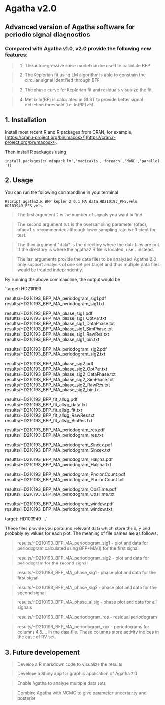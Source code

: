 # Agatha v2.0

## Advanced version of Agatha software for periodic signal diagnostics

### Compared with Agatha v1.0, v2.0 provide the following new features:

> 1. The autoregressive noise model can be used to calculate BFP

> 2. The Keplerian fit using LM algorithm is able to constrain the circular signal identified through BFP

> 3. The phase curve for Keplerian fit and residuals visualize the fit

> 4. Metrix ln(BF) is calculated in GLST to provide better signal detection threshold (i.e. ln(BF)>5)

## 1. Installation

Install most recent R and R packages from CRAN, for example, [https://cran.r-project.org/bin/macosx/](https://cran.r-project.org/bin/macosx/).

Then install R packages using

`install.packages(c('minpack.lm','magicaxis','foreach','doMC','parallel'))`

## 2. Usage

You can run the following commandline in your terminal

`Rscript agatha2.R BFP kepler 2 0.1 MA data HD210193_PFS.vels HD103949_PFS.vels`

>The first argument `2` is the number of signals you want to find.

>The second argument `0.1` is the oversampling parameter (ofac), ofac>1 is recommended although lower sampling rate is efficient for test.

>The third argument "data" is the directory where the data files are put. If the directory is where the agatha2.R file is located, use `.` instead.

>The last arguments provide the data files to be analyzed. Agatha 2.0 only support analysis of one set per target and thus multiple data files would be treated independently. 

By running the above commandline, the output would be

`target: HD210193 

 results/HD210193_BFP_MA_periodogram_sig1.pdf 
results/HD210193_BFP_MA_periodogram_sig1.txt 

 results/HD210193_BFP_MA_phase_sig1.pdf 
results/HD210193_BFP_MA_phase_sig1_OptPar.txt 
results/HD210193_BFP_MA_phase_sig1_DataPhase.txt 
results/HD210193_BFP_MA_phase_sig1_SimPhase.txt 
results/HD210193_BFP_MA_phase_sig1_RawRes.txt 
results/HD210193_BFP_MA_phase_sig1_bin.txt 

 results/HD210193_BFP_MA_periodogram_sig2.pdf 
results/HD210193_BFP_MA_periodogram_sig2.txt 

 results/HD210193_BFP_MA_phase_sig2.pdf 
results/HD210193_BFP_MA_phase_sig2_OptPar.txt 
results/HD210193_BFP_MA_phase_sig2_DataPhase.txt 
results/HD210193_BFP_MA_phase_sig2_SimPhase.txt 
results/HD210193_BFP_MA_phase_sig2_RawRes.txt 
results/HD210193_BFP_MA_phase_sig2_bin.txt 

 results/HD210193_BFP_fit_allsig.pdf 
results/HD210193_BFP_fit_allsig_data.txt 
results/HD210193_BFP_fit_allsig_fit.txt 
results/HD210193_BFP_fit_allsig_RawRes.txt 
results/HD210193_BFP_fit_allsig_BinRes.txt 

 results/HD210193_BFP_MA_periodogram_res.pdf 
results/HD210193_BFP_MA_periodogram_res.txt 

 results/HD210193_BFP_MA_periodogram_Sindex.pdf 
results/HD210193_BFP_MA_periodogram_Sindex.txt 

 results/HD210193_BFP_MA_periodogram_Halpha.pdf 
results/HD210193_BFP_MA_periodogram_Halpha.txt 

 results/HD210193_BFP_MA_periodogram_PhotonCount.pdf 
results/HD210193_BFP_MA_periodogram_PhotonCount.txt 

 results/HD210193_BFP_MA_periodogram_ObsTime.pdf 
results/HD210193_BFP_MA_periodogram_ObsTime.txt 

 results/HD210193_BFP_MA_periodogram_window.pdf 
results/HD210193_BFP_MA_periodogram_window.txt 

target: HD103949 
...`

These files provide you plots and relevant data which store the x, y and probably ey values for each plot. The meaning of file names are as follows:

>results/HD210193_BFP_MA_periodogram_sig1 - plot and data for periodogram calculated using BFP+MA(1) for the first signal

>results/HD210193_BFP_MA_periodogram_sig2 - plot and data for periodogram for the second signal

>results/HD210193_BFP_MA_phase_sig1 - phase plot and data for the first signal

>results/HD210193_BFP_MA_phase_sig2 - phase plot and data for the second signal

>results/HD210193_BFP_MA_phase_allsig - phase plot and data for all signals

>results/HD210193_BFP_MA_periodogram_res - residual periodogram

>results/HD210193_BFP_MA_periodogram_xxx - periodograms for columns 4,5,... in the data file. These columns store activity indices in the case of RV set. 

## 3. Future developement

>Develop a R markdown code to visualize the results

>Develope a Shiny app for graphic application of Agatha 2.0

>Enable Agatha to analyze multiple data sets

>Combine Agatha with MCMC to give parameter uncertainty and posterior